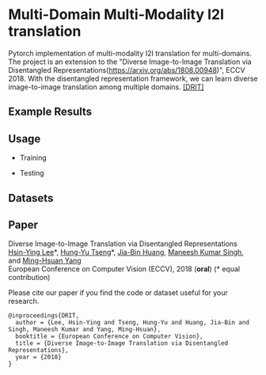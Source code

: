 # Multi-Domain Multi-Modality I2I translation

Pytorch implementation of multi-modality I2I translation for multi-domains. The project is an extension to the "Diverse Image-to-Image Translation via Disentangled Representations(https://arxiv.org/abs/1808.00948)", ECCV 2018.
With the disentangled representation framework, we can learn diverse image-to-image translation among multiple domains.
[[DRIT]](https://github.com/HsinYingLee/DRIT)

## Example Results

## Usage
- Training

- Testing

## Datasets

## Paper
Diverse Image-to-Image Translation via Disentangled Representations<br>
[Hsin-Ying Lee](http://vllab.ucmerced.edu/hylee/)\*, [Hung-Yu Tseng](https://sites.google.com/site/hytseng0509/)\*, [Jia-Bin Huang](https://filebox.ece.vt.edu/~jbhuang/), [Maneesh Kumar Singh](https://scholar.google.com/citations?user=hdQhiFgAAAAJ), and [Ming-Hsuan Yang](http://faculty.ucmerced.edu/mhyang/)<br>
European Conference on Computer Vision (ECCV), 2018 (**oral**) (* equal contribution)

Please cite our paper if you find the code or dataset useful for your research.
```
@inproceedings{DRIT,
  author = {Lee, Hsin-Ying and Tseng, Hung-Yu and Huang, Jia-Bin and Singh, Maneesh Kumar and Yang, Ming-Hsuan},
  booktitle = {European Conference on Computer Vision},
  title = {Diverse Image-to-Image Translation via Disentangled Representations},
  year = {2018}
}
